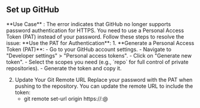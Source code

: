 <h2> Set up GitHub </h2>
**Use Case** : The error indicates that GitHub no longer supports password authentication for HTTPS. You need to use a Personal Access Token (PAT) instead of your password. Follow these steps to resolve the issue: 
**Use the PAT for Authentication**:
1. **Generate a Personal Access Token (PAT)**:
   - Go to your GitHub account settings.
   - Navigate to "Developer settings" > "Personal access tokens".
   - Click on "Generate new token".
   - Select the scopes you need (e.g., `repo` for full control of private repositories).
   - Generate the token and copy it.

2. Update Your Git Remote URL
   Replace your password with the PAT when pushing to the repository. You can update the remote URL to include the token:
   - git remote set-url origin https://<your-username>:<your-token>@<repourl>

